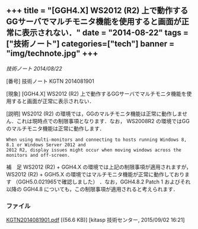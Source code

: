 +++
title = "[GGH4.X] WS2012 (R2) 上で動作するGGサーバでマルチモニタ機能を使用すると画面が正常に表示されない．"
date = "2014-08-22"
tags = ["技術ノート"]
categories=["tech"]
banner = "img/technote.jpg"
+++
---------------------------------------------------------------------------------------------------

*技術ノート
2014/08/22*

[番号]
技術ノート KGTN 2014081901

[現象]
[GGH4.X] WS2012 (R2)
上で動作するGGサーバでマルチモニタ機能を使用すると画面が正常に表示されない．

[説明]
WS2012 (R2)
の環境では，GGのマルチモニタ機能は正常に動作しません．これは現時点での制限事項となります．なお，
WS2008R2 の環境ではGGのマルチモニタ機能は正常に動作します．

    When using multi-monitors and connecting to hosts running Windows 8, 8.1 or Windows Server 2012 and
    2012 R2, display issues might occur when moving windows across the monitors and off-screen.

補　足
WS2012 (R2) + GGH4.X の環境では上記の制限事項が適用されますが， WS2012
(R2) + GGH5.X の環境ではマルチモニタ機能が正常に動作しております
（GGH5.0.021965で確認しました） ．なお，GGH4.8.2 Patch 1
およびそれ以降の GGH4.8
についても，この制限事項が適用されると考えられます．

### ファイル


[KGTN2014081901.pdf](http://techreport.kitasp.net/attachments/download/2196/KGTN2014081901.pdf) [(56.6 KB)] [kitasp 技術センター, 2015/09/02
16:21]
